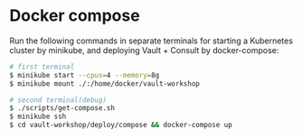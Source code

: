# Docker compose
Run the following commands in separate terminals for starting a Kubernetes cluster by minikube, and deploying Vault + Consult by docker-compose:

```sh
# first terminal
$ minikube start --cpus=4 --memory=8g
$ minikube mount ./:/home/docker/vault-workshop

# second terminal(debug)
$ ./scripts/get-compose.sh
$ minikube ssh
$ cd vault-workshop/deploy/compose && docker-compose up
```